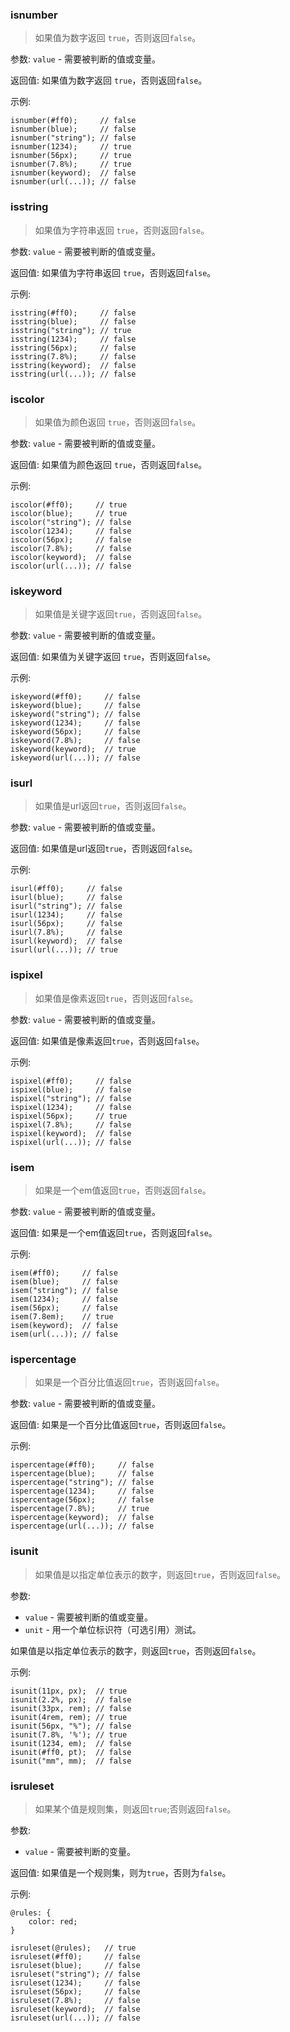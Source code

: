 ### isnumber

> 如果值为数字返回 `true`，否则返回`false`。

参数: `value` - 需要被判断的值或变量。

返回值: 如果值为数字返回 `true`，否则返回`false`。

示例:

```less
isnumber(#ff0);     // false
isnumber(blue);     // false
isnumber("string"); // false
isnumber(1234);     // true
isnumber(56px);     // true
isnumber(7.8%);     // true
isnumber(keyword);  // false
isnumber(url(...)); // false
```


### isstring

>  如果值为字符串返回 `true`，否则返回`false`。

参数: `value` - 需要被判断的值或变量。

返回值: 如果值为字符串返回 `true`，否则返回`false`。

示例:

```less
isstring(#ff0);     // false
isstring(blue);     // false
isstring("string"); // true
isstring(1234);     // false
isstring(56px);     // false
isstring(7.8%);     // false
isstring(keyword);  // false
isstring(url(...)); // false
```


### iscolor

>  如果值为颜色返回 `true`，否则返回`false`。

参数: `value` - 需要被判断的值或变量。

返回值: 如果值为颜色返回 `true`，否则返回`false`。

示例:

```less
iscolor(#ff0);     // true
iscolor(blue);     // true
iscolor("string"); // false
iscolor(1234);     // false
iscolor(56px);     // false
iscolor(7.8%);     // false
iscolor(keyword);  // false
iscolor(url(...)); // false
```


### iskeyword

> 如果值是关键字返回`true`，否则返回`false`。

参数: `value` - 需要被判断的值或变量。

返回值: 如果值为关键字返回 `true`，否则返回`false`。

示例:

```less
iskeyword(#ff0);     // false
iskeyword(blue);     // false
iskeyword("string"); // false
iskeyword(1234);     // false
iskeyword(56px);     // false
iskeyword(7.8%);     // false
iskeyword(keyword);  // true
iskeyword(url(...)); // false
```


### isurl

> 如果值是url返回`true`，否则返回`false`。

参数: `value` - 需要被判断的值或变量。

返回值: 如果值是url返回`true`，否则返回`false`。

示例:

```less
isurl(#ff0);     // false
isurl(blue);     // false
isurl("string"); // false
isurl(1234);     // false
isurl(56px);     // false
isurl(7.8%);     // false
isurl(keyword);  // false
isurl(url(...)); // true
```


### ispixel

> 如果值是像素返回`true`，否则返回`false`。

参数: `value` - 需要被判断的值或变量。

返回值: 如果值是像素返回`true`，否则返回`false`。

示例:

```less
ispixel(#ff0);     // false
ispixel(blue);     // false
ispixel("string"); // false
ispixel(1234);     // false
ispixel(56px);     // true
ispixel(7.8%);     // false
ispixel(keyword);  // false
ispixel(url(...)); // false
```


### isem

> 如果是一个em值返回`true`，否则返回`false`。

参数: `value` - 需要被判断的值或变量。

返回值: 如果是一个em值返回`true`，否则返回`false`。

示例:

```less
isem(#ff0);     // false
isem(blue);     // false
isem("string"); // false
isem(1234);     // false
isem(56px);     // false
isem(7.8em);    // true
isem(keyword);  // false
isem(url(...)); // false
```


### ispercentage

> 如果是一个百分比值返回`true`，否则返回`false`。

参数: `value` - 需要被判断的值或变量。

返回值: 如果是一个百分比值返回`true`，否则返回`false`。

示例:

```less
ispercentage(#ff0);     // false
ispercentage(blue);     // false
ispercentage("string"); // false
ispercentage(1234);     // false
ispercentage(56px);     // false
ispercentage(7.8%);     // true
ispercentage(keyword);  // false
ispercentage(url(...)); // false
```


### isunit

> 如果值是以指定单位表示的数字，则返回`true`，否则返回`false`。

参数:
* `value` - 需要被判断的值或变量。
* `unit` - 用一个单位标识符（可选引用）测试。

如果值是以指定单位表示的数字，则返回`true`，否则返回`false`。

示例:

```less
isunit(11px, px);  // true
isunit(2.2%, px);  // false
isunit(33px, rem); // false
isunit(4rem, rem); // true
isunit(56px, "%"); // false
isunit(7.8%, '%'); // true
isunit(1234, em);  // false
isunit(#ff0, pt);  // false
isunit("mm", mm);  // false
```


### isruleset

> 如果某个值是规则集，则返回`true`;否则返回`false`。

参数:
* `value` - 需要被判断的变量。

返回值: 如果值是一个规则集，则为`true`，否则为`false`。

示例:

```less
@rules: {
    color: red;
}

isruleset(@rules);   // true
isruleset(#ff0);     // false
isruleset(blue);     // false
isruleset("string"); // false
isruleset(1234);     // false
isruleset(56px);     // false
isruleset(7.8%);     // false
isruleset(keyword);  // false
isruleset(url(...)); // false
```

